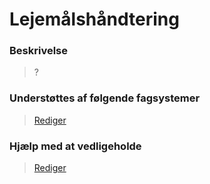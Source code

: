 # Lejemålshåndtering

### Beskrivelse

> ?

### Understøttes af følgende fagsystemer

> [Rediger](FMDatahub/Portal/docs/Fagsystemer/Datahub/)

### Hjælp med at vedligeholde

> [Rediger](https://github.com/FMDatahub/Portal/blob/main/docs/Moduler/Portefoljestyring/Lejemaalshaandtering.md)
